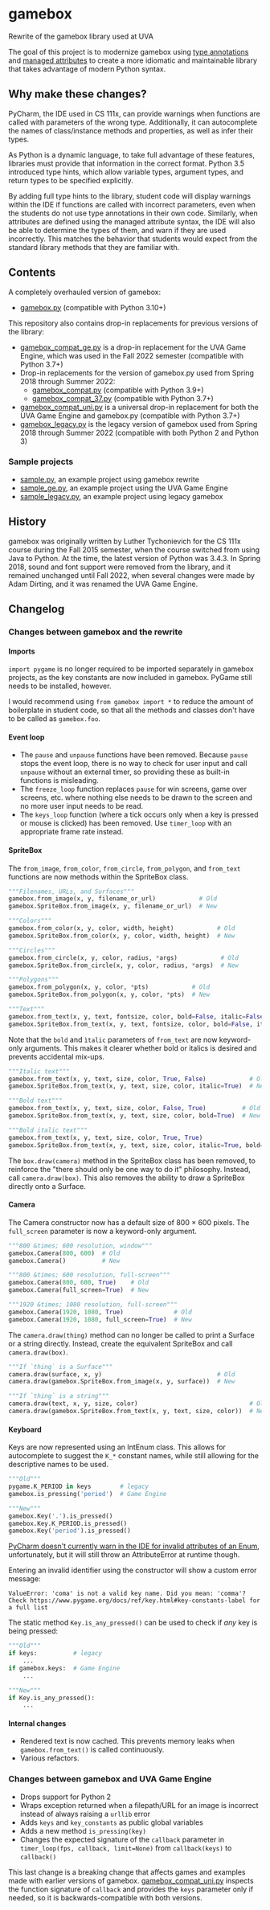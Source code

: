 # gamebox
 Rewrite of the gamebox library used at UVA

The goal of this project is to modernize gamebox using [type annotations](https://docs.python.org/3/library/typing.html)
and [managed attributes](https://docs.python.org/3/howto/descriptor.html#managed-attributes) to create a more idiomatic
and maintainable library that takes advantage of modern Python syntax.


## Why make these changes?
PyCharm, the IDE used in CS 111x, can provide warnings when functions are called with parameters of the wrong type.
Additionally, it can autocomplete the names of class/instance methods and properties, as well as infer their types.

As Python is a dynamic language, to take full advantage of these features, libraries must provide that information
in the correct format. Python 3.5 introduced type hints, which allow variable types, argument types, and return types 
to be specified explicitly.

By adding full type hints to the library, student code will display warnings within the IDE if functions are called with
incorrect parameters, even when the students do not use type annotations in their own code. Similarly, when attributes
are defined using the managed attribute syntax, the IDE will also be able to determine the types of them, and warn if
they are used incorrectly. This matches the behavior that students would expect from the standard library methods that
they are familiar with.


## Contents
A completely overhauled version of gamebox:
* [gamebox.py](gamebox.py) (compatible with Python 3.10+)

This repository also contains drop-in replacements for previous versions of the library:
* [gamebox_compat_ge.py](gamebox_compat_ge.py) is a drop-in replacement for the UVA Game Engine, which was used in the
  Fall 2022 semester (compatible with Python 3.7+)
* Drop-in replacements for the version of gamebox.py used from Spring 2018 through Summer 2022:
  * [gamebox_compat.py](gamebox_compat.py) (compatible with Python 3.9+)
  * [gamebox_compat_37.py](gamebox_compat_37.py) (compatible with Python 3.7+)
* [gamebox_compat_uni.py](gamebox_compat_uni.py) is a universal drop-in replacement for both the UVA Game Engine and
  gamebox.py (compatible with Python 3.7+)
* [gamebox_legacy.py](gamebox_legacy.py) is the legacy version of gamebox used from Spring 2018 through Summer 2022
  (compatible with both Python 2 and Python 3)

### Sample projects

* [sample.py](sample.py), an example project using gamebox rewrite
* [sample_ge.py](sample_ge.py), an example project using the UVA Game Engine
* [sample_legacy.py](sample_legacy.py), an example project using legacy gamebox


## History
gamebox was originally written by Luther Tychonievich for the CS 111x course during the Fall 2015 semester,
when the course switched from using Java to Python. At the time, the latest version of Python was 3.4.3.
In Spring 2018, sound and font support were removed from the library, and it remained unchanged until Fall 2022,
when several changes were made by Adam Dirting, and it was renamed the UVA Game Engine.


## Changelog
### Changes between gamebox and the rewrite
#### Imports
`import pygame` is no longer required to be imported separately in gamebox projects,
as the key constants are now included in gamebox. PyGame still needs to be installed, however.

I would recommend using `from gamebox import *` to reduce the amount of boilerplate in student code,
so that all the methods and classes don't have to be called as `gamebox.foo`.  

#### Event loop
* The `pause` and `unpause` functions have been removed. Because `pause` stops the event loop, there is no way to check
  for user input and call `unpause` without an external timer, so providing these as built-in functions is misleading.
* The `freeze_loop` function replaces `pause` for win screens, game over screens, etc. where nothing else needs to be
  drawn to the screen and no more user input needs to be read.
* The `keys_loop` function (where a tick occurs only when a key is pressed or mouse is clicked) has been removed.
  Use `timer_loop` with an appropriate frame rate instead.

#### SpriteBox
The `from_image`, `from_color`, `from_circle`, `from_polygon`, and `from_text` functions are now methods within the
SpriteBox class.
```python
"""Filenames, URLs, and Surfaces"""
gamebox.from_image(x, y, filename_or_url)            # Old
gamebox.SpriteBox.from_image(x, y, filename_or_url)  # New

"""Colors"""
gamebox.from_color(x, y, color, width, height)            # Old
gamebox.SpriteBox.from_color(x, y, color, width, height)  # New

"""Circles"""
gamebox.from_circle(x, y, color, radius, *args)            # Old
gamebox.SpriteBox.from_circle(x, y, color, radius, *args)  # New

"""Polygons"""
gamebox.from_polygon(x, y, color, *pts)            # Old
gamebox.SpriteBox.from_polygon(x, y, color, *pts)  # New

"""Text"""
gamebox.from_text(x, y, text, fontsize, color, bold=False, italic=False)            # Old
gamebox.SpriteBox.from_text(x, y, text, fontsize, color, bold=False, italic=False)  # New
```

Note that the `bold` and `ìtalic` parameters of `from_text` are now keyword-only arguments.
This makes it clearer whether bold or italics is desired and prevents accidental mix-ups.
```python
"""Italic text"""
gamebox.from_text(x, y, text, size, color, True, False)            # Old
gamebox.SpriteBox.from_text(x, y, text, size, color, italic=True)  # New

"""Bold text"""
gamebox.from_text(x, y, text, size, color, False, True)          # Old
gamebox.SpriteBox.from_text(x, y, text, size, color, bold=True)  # New

"""Bold italic text"""
gamebox.from_text(x, y, text, size, color, True, True)                        # Old
gamebox.SpriteBox.from_text(x, y, text, size, color, italic=True, bold=True)  # New
```

The `box.draw(camera)` method in the SpriteBox class has been removed,
to reinforce the "there should only be one way to do it" philosophy. Instead, call `camera.draw(box)`.
This also removes the ability to draw a SpriteBox directly onto a Surface.

#### Camera
The Camera constructor now has a default size of 800 &times; 600 pixels.
The `full_screen` parameter is now a keyword-only argument.
```python
"""800 &times; 600 resolution, window"""
gamebox.Camera(800, 600)  # Old
gamebox.Camera()          # New

"""800 &times; 600 resolution, full-screen"""
gamebox.Camera(800, 600, True)    # Old
gamebox.Camera(full_screen=True)  # New

"""1920 &times; 1080 resolution, full-screen"""
gamebox.Camera(1920, 1080, True)              # Old
gamebox.Camera(1920, 1080, full_screen=True)  # New
```

The `camera.draw(thing)` method can no longer be called to print a Surface or a string directly.
Instead, create the equivalent SpriteBox and call `camera.draw(box)`.
```python
"""If `thing` is a Surface"""
camera.draw(surface, x, y)                                # Old
camera.draw(gamebox.SpriteBox.from_image(x, y, surface))  # New

"""If `thing` is a string"""
camera.draw(text, x, y, size, color)                               # Old
camera.draw(gamebox.SpriteBox.from_text(x, y, text, size, color))  # New
```

#### Keyboard
Keys are now represented using an IntEnum class. This allows for autocomplete to suggest the `K_*` constant names,
while still allowing for the descriptive names to be used.
```python
"""Old"""
pygame.K_PERIOD in keys        # legacy
gamebox.is_pressing('period')  # Game Engine

"""New"""
gamebox.Key('.').is_pressed()
gamebox.Key.K_PERIOD.is_pressed()
gamebox.Key('period').is_pressed()
```

[PyCharm doesn't currently warn in the IDE for invalid attributes of an Enum](https://youtrack.jetbrains.com/issue/PY-21371/Unresolved-reference-false-negative-Invalid-Enum-members-is-not-detected),
unfortunately, but it will still throw an AttributeError at runtime though.

Entering an invalid identifier using the constructor will show a custom error message:
```
ValueError: 'coma' is not a valid key name. Did you mean: 'comma'?
Check https://www.pygame.org/docs/ref/key.html#key-constants-label for a full list
```

The static method `Key.is_any_pressed()` can be used to check if *any* key is being pressed:
```python
"""Old"""
if keys:          # legacy
    ...
if gamebox.keys:  # Game Engine
    ...

"""New"""
if Key.is_any_pressed():
    ...
```

#### Internal changes
* Rendered text is now cached. This prevents memory leaks when `gamebox.from_text()` is called continuously.
* Various refactors.


### Changes between gamebox and UVA Game Engine
* Drops support for Python 2
* Wraps exception returned when a filepath/URL for an image is incorrect instead of always raising a `urllib` error
* Adds `keys` and `key_constants` as public global variables
* Adds a new method `is_pressing(key)`
* Changes the expected signature of the `callback` parameter in `timer_loop(fps, callback, limit=None)`
  from `callback(keys)` to `callback()`

This last change is a breaking change that affects games and examples made with earlier versions of gamebox.
[gamebox_compat_uni.py](gamebox_compat_uni.py) inspects the function signature of `callback` and provides the `keys`
parameter only if needed, so it is backwards-compatible with both versions.
